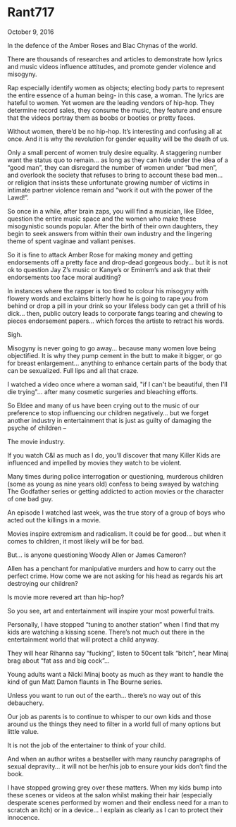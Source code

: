 # Rant717


 October 9, 2016
 

In the defence of the Amber Roses and Blac Chynas of the world.

There are thousands of researches and articles to demonstrate how lyrics and music videos influence attitudes, and promote gender violence and misogyny.

Rap especially identify women as objects; electing body parts to represent the entire essence of a human being- in this case, a woman. The lyrics are hateful to women. Yet women are the leading vendors of hip-hop. They determine record sales, they consume the music, they feature and ensure that the videos portray them as boobs or booties or pretty faces.

Without women, there’d be no hip-hop. It’s interesting and confusing all at once. And it is why the revolution for gender equality will be the death of us.

Only a small percent of women truly desire equality. A staggering number want the status quo to remain… as long as they can hide under the idea of a “good man”, they can disregard the number of women under “bad men”, and overlook the society that refuses to bring to account these bad men… or religion that insists these unfortunate growing number of victims in intimate partner violence remain and “work it out with the power of the Lawd!”.

So once in a while, after brain zaps, you will find a musician, like Eldee, question the entire music space and the women who make these misogynistic sounds popular. After the birth of their own daughters, they begin to seek answers from within their own industry and the lingering theme of spent vaginae and valiant penises.

So it is fine to attack Amber Rose for making money and getting endorsements off a pretty face and drop-dead gorgeous body… but it is not ok to question Jay Z’s music or Kanye’s or Eminem’s and ask that their endorsements too face moral auditing?

In instances where the rapper is too tired to colour his misogyny with flowery words and exclaims bitterly how he is going to rape you from behind or drop a pill in your drink so your lifeless body can get a thrill of his dick… then, public outcry leads to corporate fangs tearing and chewing to pieces endorsement papers… which forces the artiste to retract his words.

Sigh.

Misogyny is never going to go away… because many women love being objectified. It is why they pump cement in the butt to make it bigger, or go for breast enlargement… anything to enhance certain parts of the body that can be sexualized. Full lips and all that craze.

I watched a video once where a woman said, "if I can't be beautiful, then I'll die trying"... after many cosmetic surgeries and bleaching efforts.

So Eldee and many of us have been crying out to the music of our preference to stop influencing our children negatively… but we forget another industry in entertainment that is just as guilty of damaging the psyche of children –

The movie industry.

If you watch C&I as much as I do, you’ll discover that many Killer Kids are influenced and impelled by movies they watch to be violent.

Many times during police interrogation or questioning, murderous children (some as young as nine years old) confess to being swayed by watching The Godfather series or getting addicted to action movies or the character of one bad guy.

An episode I watched last week, was the true story of a group of boys who acted out the killings in a movie.

Movies inspire extremism and radicalism. It could be for good… but when it comes to children, it most likely will be for bad.

But... is anyone questioning Woody Allen or James Cameron?

Allen has a penchant for manipulative murders and how to carry out the perfect crime. How come we are not asking for his head as regards his art destroying our children?

Is movie more revered art than hip-hop?

So you see, art and entertainment will inspire your most powerful traits.

Personally, I have stopped “tuning to another station” when I find that my kids are watching a kissing scene. There’s not much out there in the entertainment world that will protect a child anyway.

They will hear Rihanna say “fucking”, listen to 50cent talk “bitch”, hear Minaj brag about “fat ass and big cock”…

Young adults want a Nicki Minaj booty as much as they want to handle the kind of gun Matt Damon flaunts in The Bourne series.

Unless you want to run out of the earth… there’s no way out of this debauchery.

Our job as parents is to continue to whisper to our own kids and those around us the things they need to filter in a world full of many options but little value. 

It is not the job of the entertainer to think of your child.

And when an author writes a bestseller with many raunchy paragraphs of sexual depravity… it will not be her/his job to ensure your kids don’t find the book.

I have stopped growing grey over these matters. When my kids bump into these scenes or videos at the salon whilst making their hair (especially desperate scenes performed by women and their endless need for a man to scratch an itch) or in a device… I explain as clearly as I can to protect their innocence.